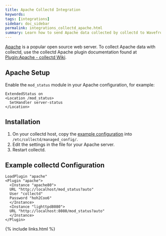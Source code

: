 ```yaml
---
title: Apache Collectd Integration
keywords:
tags: [integrations]
sidebar: doc_sidebar
permalink: integrations_collectd_apache.html
summary: Learn how to send Apache data collected by collectd to Wavefront.
---
```


[Apache](https://httpd.apache.org/) is a popular open source web server. To collect Apache data with collectd, use the collectd Apache plugin documentation found at [Plugin:Apache - collectd Wiki](https://collectd.org/wiki/index.php/Plugin:Apache).

## Apache Setup

Enable the `mod_status` module in your Apache configuration, for example:
```
ExtendedStatus on  
<Location /mod_status>  
  SetHandler server-status  
</Location>
```

## Installation

1. On your collectd host, copy the [example configuration](https://github.com/wavefrontHQ/install/blob/release/managed_config/10-apache.conf) into `/etc/collectd/managed_config/`.
1. Edit the settings in the file for your Apache server.
1. Restart collectd.

## Example collectd Configuration
```
LoadPlugin "apache"
<Plugin "apache">
  <Instance "apache80">
  URL "http://localhost/mod_status?auto"
  User "collectd"
  Password "hoh2Coo6"
  </Instance>
  <Instance "lighttpd8080">
  URL "http://localhost:8080/mod_status?auto"
  </Instance>
</Plugin>
```

{% include links.html %}
